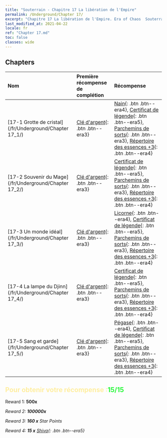```yaml
---
title: "Souterrain - Chapitre 17 La libération de l'Empire"
permalink: /Underground/Chapter 17/
excerpt: "Chapitre 17 La libération de l'Empire. Era of Chaos  Souterrain - Chapitre 17. La libération de l'Empire"
last_modified_at: 2021-04-22
locale: fr
ref: "Chapter 17.md"
toc: false
classes: wide
---
```


## Chapters

  | Nom |  Première récompense de complétion | Récompense |
  |:------------|:------------|:------------| 
  | [17-1 Grotte de cristal](/fr/Underground/Chapter 17_1/) | [Clé d'argent](/ItemsFR/con_693/){: .btn .btn--era3} | [Nain](/ItemsFR/unt_200/){: .btn .btn--era4}, [Certificat de légende](/ItemsFR/mat_67/){: .btn .btn--era5}, [Parchemins de sorts](/ItemsFR/con_694/){: .btn .btn--era3}, [Répertoire des essences +3](/ItemsFR/mat_60/){: .btn .btn--era4} |
  | [17-2 Souvenir du Mage](/fr/Underground/Chapter 17_2/) | [Clé d'argent](/ItemsFR/con_693/){: .btn .btn--era3} | [Certificat de légende](/ItemsFR/mat_67/){: .btn .btn--era5}, [Parchemins de sorts](/ItemsFR/con_694/){: .btn .btn--era3}, [Répertoire des essences +3](/ItemsFR/mat_60/){: .btn .btn--era4} |
  | [17-3 Un monde idéal](/fr/Underground/Chapter 17_3/) | [Clé d'argent](/ItemsFR/con_693/){: .btn .btn--era3} | [Licorne](/ItemsFR/unt_204/){: .btn .btn--era4}, [Certificat de légende](/ItemsFR/mat_67/){: .btn .btn--era5}, [Parchemins de sorts](/ItemsFR/con_694/){: .btn .btn--era3}, [Répertoire des essences +3](/ItemsFR/mat_60/){: .btn .btn--era4} |
  | [17-4 La lampe du Djinn](/fr/Underground/Chapter 17_4/) | [Clé d'argent](/ItemsFR/con_693/){: .btn .btn--era3} | [Certificat de légende](/ItemsFR/mat_67/){: .btn .btn--era5}, [Parchemins de sorts](/ItemsFR/con_694/){: .btn .btn--era3}, [Répertoire des essences +3](/ItemsFR/mat_60/){: .btn .btn--era4} |
  | [17-5 Sang et garde](/fr/Underground/Chapter 17_5/) | [Clé d'argent](/ItemsFR/con_693/){: .btn .btn--era3} | [Pégase](/ItemsFR/unt_202/){: .btn .btn--era4}, [Certificat de légende](/ItemsFR/mat_67/){: .btn .btn--era5}, [Parchemins de sorts](/ItemsFR/con_694/){: .btn .btn--era3}, [Répertoire des essences +3](/ItemsFR/mat_60/){: .btn .btn--era4} |


## <span style="color: #ffeea0">Pour obtenir votre récompense :</span><span style="color: #27f73a">15/15</span>

 Reward 1:  **500x** <i class="fas fa-gem"/>

 Reward 2:  **100000x** <i class="fas fa-coins"/>

 Reward 3: **160 x** Star Points

 Reward 4: **15 x** [Shiva](/ItemsFR/her_376/){: .btn .btn--era5}

